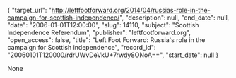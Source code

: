 {
  "target_url": "http://leftfootforward.org/2014/04/russias-role-in-the-campaign-for-scottish-independence/", 
  "description": null, 
  "end_date": null, 
  "date": "2006-01-01T12:00:00", 
  "slug": 14110, 
  "subject": "Scottish Independence Referendum", 
  "publisher": "leftfootforward.org", 
  "open_access": false, 
  "title": "Left Foot Forward: Russia's role in the campaign for Scottish independence", 
  "record_id": "20060101T120000/rdrUWvDeVkU+7rwdy8ONoA==", 
  "start_date": null
}

None